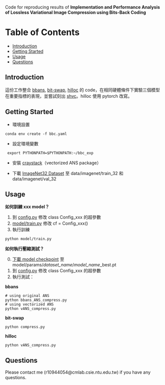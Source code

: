 Code for reproducing results of **Implementation and Performance Analysis of Lossless Variational Image Compression using Bits-Back Coding**

# Table of Contents
* [Introduction](#1)
* [Getting Started](#2)
* [Usage](#3)
* [Questions](#4)

<h2 id="1">Introduction</h2>

這份工作整合 [bbans](https://github.com/bits-back/bits-back), [bit-swap](https://github.com/fhkingma/bitswap), [hilloc](https://github.com/hilloc-submission/hilloc) 的 code，在相同硬體條件下實驗三個模型在重要指標的表現，並嘗試刻出 [shvc](https://arxiv.org/pdf/2204.02071.pdf)。hilloc 使用 pytorch 改寫。

<h2 id="2">Getting Started</h2>

* 環境設置
```
conda env create -f bbc.yaml
```
* 設定環境變數
```
 export PYTHONPATH=$PYTHONPATH:~/bbc_exp
```
* 安裝 [craystack](https://github.com/j-towns/craystack)（vectorized ANS package）

* 下載 [ImageNet32 Dataset](https://www.image-net.org/download.php) 至 data/imagenet/train_32 和 data/imagenet/val_32

<h2 id="3">Usage</h2>

**如何訓練 xxx model？**  
1. 到 [config.py](./config.py) 修改 class Config_xxx 的超參數
2. [model/train.py](./model/train.py) 修改 cf = Config_xxx()
3. 執行訓練
```
python model/train.py
```

**如何執行壓縮測試？**  

0. [下載 model checkpoint](https://drive.google.com/drive/folders/1LuL_slRQxpq9Jx3v1lxzN_FaatzYsesS?usp=share_link) 至 model/params/*dataset_name*/*model_name*_best.pt
1. 到 [config.py](./config.py) 修改 class Config_xxx 的超參數
2. 執行測試：  

**bbans**
```
# using original ANS
python bbans_ANS_compress.py
# using vectorized ANS
python vANS_compress.py
``` 
**bit-swap**
```
python compress.py
```
**hilloc**
```
python vANS_compress.py
```


<h2 id="4">Questions</h2>
Please contact me (r10944054@cmlab.csie.ntu.edu.tw) if you have any questions.


